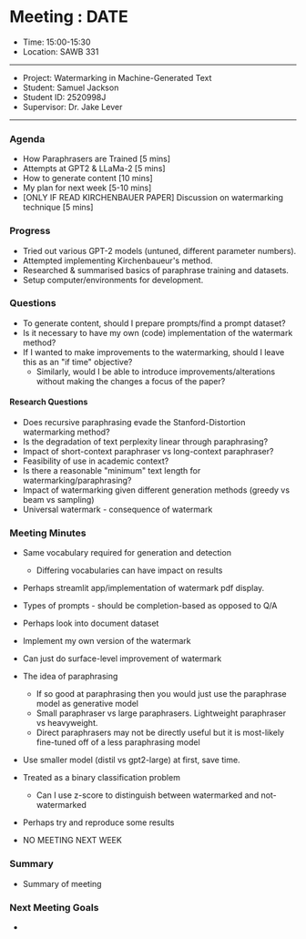 # Meeting : DATE

* Time: 15:00-15:30
* Location: SAWB 331
----------

* Project: Watermarking in Machine-Generated Text
* Student: Samuel Jackson
* Student ID: 2520998J
* Supervisor: Dr. Jake Lever
----------

### Agenda

- How Paraphrasers are Trained [5 mins]
- Attempts at GPT2 & LLaMa-2 [5 mins]
- How to generate content [10 mins]
- My plan for next week [5-10 mins]
- [ONLY IF READ KIRCHENBAUER PAPER] Discussion on watermarking technique [5 mins]

### Progress

- Tried out various GPT-2 models (untuned, different parameter numbers).
- Attempted implementing Kirchenbaueur's method.
- Researched & summarised basics of paraphrase training and datasets.
- Setup computer/environments for development.

### Questions

- To generate content, should I prepare prompts/find a prompt dataset?
- Is it necessary to have my own (code) implementation of the watermark method? 
- If I wanted to make improvements to the watermarking, should I leave this as an "if time" objective? 
  - Similarly, would I be able to introduce improvements/alterations without making the changes a focus of the paper?

#### Research Questions
- Does recursive paraphrasing evade the Stanford-Distortion watermarking method?
- Is the degradation of text perplexity linear through paraphrasing?
- Impact of short-context paraphraser vs long-context paraphraser?
- Feasibility of use in academic context?
- Is there a reasonable "minimum" text length for watermarking/paraphrasing? 
- Impact of watermarking given different generation methods (greedy vs beam vs sampling)
- Universal watermark - consequence of watermark

### Meeting Minutes

- Same vocabulary required for generation and detection 
  - Differing vocabularies can have impact on results
- Perhaps streamlit app/implementation of watermark pdf display.
- Types of prompts - should be completion-based as opposed to Q/A
- Perhaps look into document dataset
- Implement my own version of the watermark
- Can just do surface-level improvement of watermark
- The idea of paraphrasing 
  - If so good at paraphrasing then you would just use the paraphrase model as generative model
  - Small paraphraser vs large paraphrasers. Lightweight paraphraser vs heavyweight.
  - Direct paraphrasers may not be directly useful but it is most-likely fine-tuned off of a less paraphrasing model

- Use smaller model (distil vs gpt2-large) at first, save time.

- Treated as a binary classification problem 
  - Can I use z-score to distinguish between watermarked and not-watermarked
- Perhaps try and reproduce some results

- NO MEETING NEXT WEEK 
### Summary

- Summary of meeting

### Next Meeting Goals

- 


